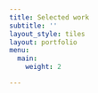 ```yaml
---
title: Selected work
subtitle: ''
layout_style: tiles
layout: portfolio
menu:
  main:
    weight: 2

---
```

